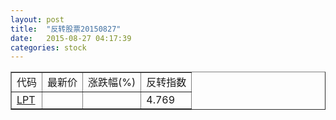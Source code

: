 ```yaml
---
layout: post
title:  "反转股票20150827"
date:   2015-08-27 04:17:39
categories: stock
---
```


<script type="text/javascript">
var stockList = []
stockList.push('gb_lpt');
</script>

<table border="1">
 <tr>
 <td>代码</td>
  <td>最新价</td>
  <td>涨跌幅(%)</td>
 <td>反转指数</td>
</tr>
  <tr id="lpt"><td><a href="http://stock.finance.sina.com.cn/usstock/quotes/LPT.html" target="_blank">LPT</a></td><td></td><td></td><td>4.769</td></tr>
</table>
